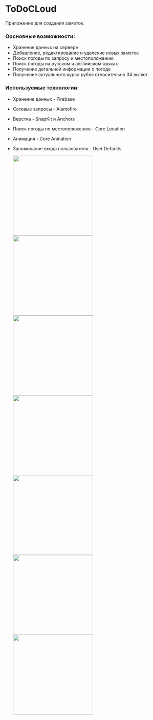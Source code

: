 # ToDoCLoud
Приложение для создания заметок.

### **Оосновные возможности:**
+ Хранение данных на сервере
+ Добавление, редактирование и удаление новых заметок
+ Поиск погоды по запросу и местоположению
+ Поиск погоды на русском и английском языках
+ Получение детальной информации о погоде
+ Получение актуального курса рубля относительно 34 вылют

### **Используемые технологии:**
+ Хранение данных - Firebase 
+ Сетевые запросы - Alamofire
+ Верстка - SnapKit и Anchors
+ Поиск погоды по местоположению - Core Location
+ Анимация - Core Anination
+ Запоминание входа пользователя - User Defaults 

    <img src="https://media.giphy.com/media/YkxRJ9H0dH1PN4frpv/giphy.gif" width="250">
    <img src="https://media.giphy.com/media/670j7g7pywjgIvvtpj/giphy.gif" width="250">
    <img src="https://media.giphy.com/media/vNd5RiNqpjcFwsuhAA/giphy.gif" width="250">
    <img src="https://media.giphy.com/media/ma7Xw5CjThNtiWjMId/giphy.gif" width="250">
    <img src="https://media.giphy.com/media/DCLUQk6BHWhGKCKaht/giphy.gif" width="250">
    <img src="https://media.giphy.com/media/IdPcWYiYuBAU9wa2Bd/giphy.gif" width="250"> 
    <img src="https://media.giphy.com/media/f76V4roB7cQVomP2H6/giphy.gif" width="250">
    
